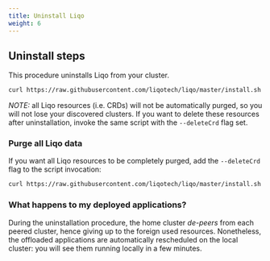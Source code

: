 ```yaml
---
title: Uninstall Liqo
weight: 6
---
```


## Uninstall steps

This procedure uninstalls Liqo from your cluster.

```bash
curl https://raw.githubusercontent.com/liqotech/liqo/master/install.sh | bash -s -- --uninstall
```

_NOTE:_ all Liqo resources (i.e. CRDs) will not be automatically purged, so you will not lose your discovered clusters. If you want to delete these resources after uninstallation, invoke the same script with the `--deleteCrd` flag set.

### Purge all Liqo data

If you want all Liqo resources to be completely purged, add the `--deleteCrd` flag to the script invocation:

```bash
curl https://raw.githubusercontent.com/liqotech/liqo/master/install.sh | bash -s -- --uninstall --deleteCrd
```

### What happens to my deployed applications?

During the uninstallation procedure, the home cluster *de-peers* from each peered cluster, hence giving up to the foreign used resources. Nonetheless, the offloaded applications are automatically rescheduled on the local cluster: you will see them running locally in a few minutes.
